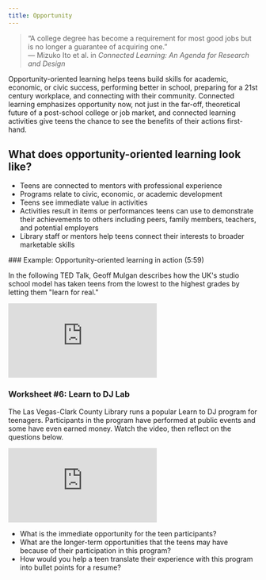 ```yaml
---
title: Opportunity
---
```

 
> “A college degree has become a requirement for most good jobs but is no longer a guarantee of acquiring one.”<br/>— Mizuko Ito et al. in _Connected Learning: An Agenda for Research and Design_


Opportunity-oriented learning helps teens build skills for academic, economic, or civic success, performing better in school, preparing for a 21st century workplace, and connecting with their community. Connected learning emphasizes opportunity now, not just in the far-off, theoretical future of a post-school college or job market, and connected learning activities give teens the chance to see the benefits of their actions first-hand.

## What does opportunity-oriented learning look like?
* Teens are connected to mentors with professional experience
* Programs relate to civic, economic, or academic development
* Teens see immediate value in activities
* Activities result in items or performances teens can use to demonstrate their achievements to others including peers, family members, teachers, and potential employers
* Library staff or mentors help teens connect their interests to broader marketable skills


<div class="callout case_study" markdown="1">
### Example: Opportunity-oriented learning in action (5:59)

In the following TED Talk, Geoff Mulgan describes how the UK's studio school model has taken teens from the lowest to the highest grades by letting them "learn for real."

<iframe src="https://embed.ted.com/talks/lang/en/geoff_mulgan_a_short_intro_to_the_studio_school" frameborder="0" scrolling="no" allowfullscreen></iframe>
</div>


<div class="callout activity" markdown="1">

### Worksheet #6: Learn to DJ Lab
The Las Vegas-Clark County Library runs a popular Learn to DJ program for teenagers. Participants in the program have performed at public events and some have even earned money. Watch the video, then reflect on the questions below.

<iframe src="https://www.youtube.com/embed/t2uoZINMGmI" frameborder="0" scrolling="no" allowfullscreen></iframe>


* What is the immediate opportunity for the teen participants?
* What are the longer-term opportunities that the teens may have because of their participation in this program?
* How would you help a teen translate their experience with this program into bullet points for a resume?


</div>
